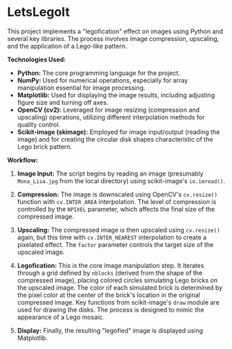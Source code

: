 # LetsLegoIt
This project implements a "legofication" effect on images using Python and several key libraries.  The process involves image compression, upscaling, and the application of a Lego-like pattern.

**Technologies Used:**

* **Python:** The core programming language for the project.
* **NumPy:**  Used for numerical operations, especially for array manipulation essential for image processing.
* **Matplotlib:**  Used for displaying the image results, including adjusting figure size and turning off axes.
* **OpenCV (cv2):**  Leveraged for image resizing (compression and upscaling) operations, utilizing different interpolation methods for quality control.
* **Scikit-image (skimage):**  Employed for image input/output (reading the image) and for creating the circular disk shapes characteristic of the Lego brick pattern.


**Workflow:**

1. **Image Input:** The script begins by reading an image (presumably `Mona_Lisa.jpg` from the local directory) using scikit-image's `io.imread()`.

2. **Compression:** The image is downscaled using OpenCV's `cv.resize()` function with `cv.INTER_AREA` interpolation.  The level of compression is controlled by the `NPIXEL` parameter, which affects the final size of the compressed image.

3. **Upscaling:**  The compressed image is then upscaled using `cv.resize()` again, but this time with `cv.INTER_NEAREST` interpolation to create a pixelated effect.  The `factor` parameter controls the target size of the upscaled image.

4. **Legofication:** This is the core image manipulation step. It iterates through a grid defined by `nblocks` (derived from the shape of the compressed image), placing colored circles simulating Lego bricks on the upscaled image.  The color of each simulated brick is determined by the pixel color at the center of the brick's location in the original compressed image. Key functions from scikit-image's `draw` module are used for drawing the disks.  The process is designed to mimic the appearance of a Lego mosaic.

5. **Display:** Finally, the resulting "legofied" image is displayed using Matplotlib.
